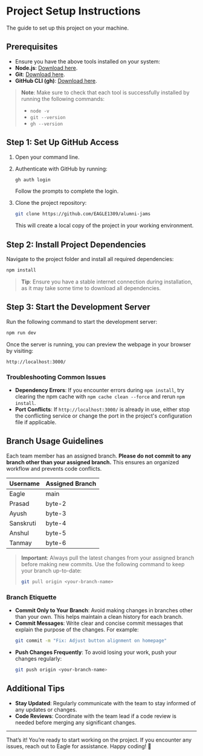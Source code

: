 # Project Setup Instructions

The guide to set up this project on your machine.

## Prerequisites

- Ensure you have the above tools installed on your system:
- **Node.js**: [Download here](https://nodejs.org/).
- **Git**: [Download here](https://git-scm.com/downloads).
- **GitHub CLI (gh)**: [Download here](https://cli.github.com/).

> **Note**: Make sure to check that each tool is successfully installed by running the following commands:
>
> - `node -v`
> - `git --version`
> - `gh --version`

## Step 1: Set Up GitHub Access

1. Open your command line.
2. Authenticate with GitHub by running:

   ```bash
   gh auth login
   ```

   Follow the prompts to complete the login.

3. Clone the project repository:
   ```bash
   git clone https://github.com/EAGLE1309/alumni-jams
   ```
   This will create a local copy of the project in your working environment.

## Step 2: Install Project Dependencies

Navigate to the project folder and install all required dependencies:

```bash
npm install
```

> **Tip**: Ensure you have a stable internet connection during installation, as it may take some time to download all dependencies.

## Step 3: Start the Development Server

Run the following command to start the development server:

```bash
npm run dev
```

Once the server is running, you can preview the webpage in your browser by visiting:

```
http://localhost:3000/
```

### Troubleshooting Common Issues

- **Dependency Errors**: If you encounter errors during `npm install`, try clearing the npm cache with `npm cache clean --force` and rerun `npm install`.
- **Port Conflicts**: If `http://localhost:3000/` is already in use, either stop the conflicting service or change the port in the project's configuration file if applicable.

## Branch Usage Guidelines

Each team member has an assigned branch. **Please do not commit to any branch other than your assigned branch.** This ensures an organized workflow and prevents code conflicts.

| Username  | Assigned Branch |
| --------- | --------------- |
| Eagle     | main            |
| Prasad    | byte-2          |
| Ayush     | byte-3          |
| Sanskruti | byte-4          |
| Anshul    | byte-5          |
| Tanmay    | byte-6          |

> **Important**: Always pull the latest changes from your assigned branch before making new commits. Use the following command to keep your branch up-to-date:
>
> ```bash
> git pull origin <your-branch-name>
> ```

### Branch Etiquette

- **Commit Only to Your Branch**: Avoid making changes in branches other than your own. This helps maintain a clean history for each branch.
- **Commit Messages**: Write clear and concise commit messages that explain the purpose of the changes. For example:
  ```bash
  git commit -m "Fix: Adjust button alignment on homepage"
  ```
- **Push Changes Frequently**: To avoid losing your work, push your changes regularly:
  ```bash
  git push origin <your-branch-name>
  ```

## Additional Tips

- **Stay Updated**: Regularly communicate with the team to stay informed of any updates or changes.
- **Code Reviews**: Coordinate with the team lead if a code review is needed before merging any significant changes.

---

That’s it! You’re ready to start working on the project. If you encounter any issues, reach out to Eagle for assistance. Happy coding! 🎉
